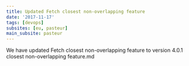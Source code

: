 ```yaml
---
title: Updated Fetch closest non-overlapping feature
date: '2017-11-17'
tags: [devops]
subsites: [eu, pasteur]
main_subsite: pasteur
---
```


We have updated Fetch closest non-overlapping feature to  version 4.0.1 closest non-overlapping feature.md

